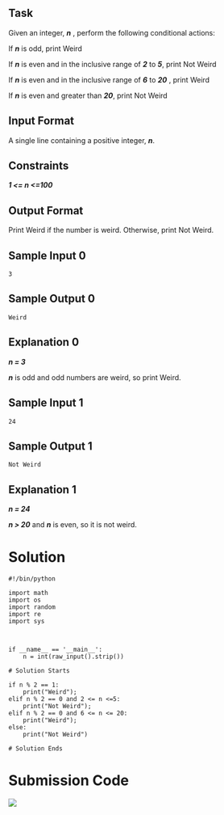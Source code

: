 ## Task 

Given an integer, ***n*** , perform the following conditional actions:

If ***n*** is odd, print Weird

If ***n*** is even and in the inclusive range of ***2*** to ***5***, print Not Weird

If ***n*** is even and in the inclusive range of ***6*** to ***20*** , print Weird

If ***n*** is even and greater than ***20***, print Not Weird

## Input Format

A single line containing a positive integer, ***n***.

## Constraints

***1 <= n <=100***
## Output Format

Print Weird if the number is weird. Otherwise, print Not Weird.

## Sample Input 0

```3```

## Sample Output 0

```Weird```
## Explanation 0

***n = 3***

***n*** is odd and odd numbers are weird, so print Weird.

## Sample Input 1

```24```

## Sample Output 1

```Not Weird```

## Explanation 1

***n = 24***

***n > 20*** and ***n*** is even, so it is not weird.

# Solution

```
#!/bin/python

import math
import os
import random
import re
import sys



if __name__ == '__main__':
    n = int(raw_input().strip())
    
# Solution Starts

if n % 2 == 1:
    print("Weird");
elif n % 2 == 0 and 2 <= n <=5:
    print("Not Weird");
elif n % 2 == 0 and 6 <= n <= 20:
    print("Weird");
else:
    print("Not Weird")

# Solution Ends
```
# Submission Code

<img src="../output/If-Else_Output.png">

